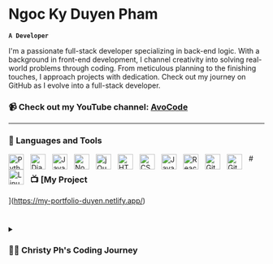 # Ngoc Ky Duyen Pham 

**` A Developer `**


I'm a passionate full-stack developer specializing in back-end logic. With a background in front-end development, I channel creativity into solving real-world problems through coding. From meticulous planning to the finishing touches, I approach projects with dedication. Check out my journey on GitHub as I evolve into a full-stack developer.

### 📹 Check out my YouTube channel: [AvoCode](https://youtube.com/@avocado_code?si=ELVYZ9PfV90y4I5Q)

---

### 🧰 Languages and Tools
<img align="left" alt="Python" width="30px" style="padding-right:10px;" src="https://cdn.jsdelivr.net/gh/devicons/devicon/icons/python/python-plain.svg" />
<img align="left" alt="Django" width="30px" style="padding-right:10px;" src="https://cdn.jsdelivr.net/gh/devicons/devicon/icons/django/django-plain.svg" />
<img align="left" alt="JavaScript" width="30px" style="padding-right:10px;" src="https://cdn.jsdelivr.net/gh/devicons/devicon/icons/javascript/javascript-plain.svg" />
<img align="left" alt="NodeJS" width="30px" style="padding-right:10px;" src="https://cdn.jsdelivr.net/gh/devicons/devicon/icons/nodejs/nodejs-original.svg" />
<img align="left" alt="jQuery" width="30px" style="padding-right:10px;" src="https://cdn.jsdelivr.net/gh/devicons/devicon/icons/jquery/jquery-original.svg" />
<img align="left" alt="HTML" width="30px" style="padding-right:10px;" src="https://cdn.jsdelivr.net/gh/devicons/devicon/icons/html5/html5-plain.svg" />
<img align="left" alt="CSS" width="30px" style="padding-right:10px;" src="https://cdn.jsdelivr.net/gh/devicons/devicon/icons/css3/css3-plain.svg" />
<img align="left" alt="JavaScript" width="30px" style="padding-right:10px;" src="https://cdn.jsdelivr.net/gh/devicons/devicon/icons/javascript/javascript-plain.svg" />
<img align="left" alt="React" width="30px" style="padding-right:10px;" src="https://cdn.jsdelivr.net/gh/devicons/devicon/icons/react/react-original.svg" />
<img align="left" alt="GitHub" width="30px" style="padding-right:10px;" src="https://cdn.jsdelivr.net/gh/devicons/devicon/icons/github/github-original.svg" />
<img align="left" alt="Git" width="30px" style="padding-right:10px;" src="https://cdn.jsdelivr.net/gh/devicons/devicon/icons/git/git-original.svg" />
<img align="left" alt="Linux" width="30px" style="padding-right:10px;" src="https://cdn.jsdelivr.net/gh/devicons/devicon/icons/linux/linux-original.svg" />
#

### 📺 [My Project
](https://my-portfolio-duyen.netlify.app/)
#

<details>
 <summary><h3>👨‍💻 Christy Ph's Coding Journey</h3></summary>
In 2019, I began my career journey as a recent graduate with a background in digital marketing. An opportunity to become the administrator for my company's website introduced me to the fascinating world of coding.

In 2021, I transitioned into a front-end developer role, diving into technologies like JavaScript (React), HTML, CSS, jQuery, WordPress, and Bootstrap. This period also marked my exploration into React and Node.js, expanding my technical skill set.

By 2022, I took on more challenging tasks, such as reviewing code, coaching junior developers, and presenting performance data to clients, including Google. These experiences honed my abilities and broadened my understanding of the development process.

In 2023, my focus shifted towards deepening my knowledge in Python, data structures and algorithms (DSA), mastering object-oriented programming (OOP) principles, and exploring web frameworks like Flask and Django. This ongoing journey reflects my commitment to growth and learning, as I continue to seek new challenges and opportunities in the ever-evolving technology landscape.

